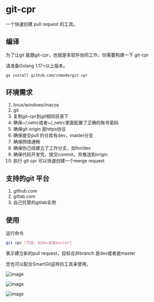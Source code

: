 # git-cpr

一个快速创建 pull request 的工具。

## 编译

为了让git 能跟git-cpr，也就是本软件协同工作，你需要构建一下 git-cpr

请准备Golang 1.17+以上版本。

```bash
go install github.com/cnmade/git-cpr
```

## 环境需求

1. linux/windows/macos
2. git
3. 复制git-cpr到git相同目录下
4. 确保~/.netrc或者~/_netrc里面配置了正确的账号密码
5. 确保git origin 是https协议
6. 确保提交pull 的仓库有dev，master分支
7. 确保网络通畅
8. 确保你己经建立了工作分支，如for/dev
9. 确保代码开发完，提交commit，并推送到origin
10. 执行 git cpr 可以快速创建一个merge request

## 支持的git 平台

1. github.com
2. gitlab.com
3. 自己托管的gitlab实例

## 使用

运行命令
```bash
git cpr [可选，如dev或者master]
```
表示建立新的pull request，目标合并branch 是dev或者是master

您也可以配合SmartGit这样的工具来使用。

![image](https://user-images.githubusercontent.com/278153/151919571-7c001d07-647a-4aa3-83ec-b92e7ad2dc67.png)

![image](https://user-images.githubusercontent.com/278153/151919593-47209160-883a-4c0a-ad16-748bd2fab9ad.png)

![image](https://user-images.githubusercontent.com/278153/151919611-8861ef42-5c92-4430-8a5f-98e51050dcd4.png)
